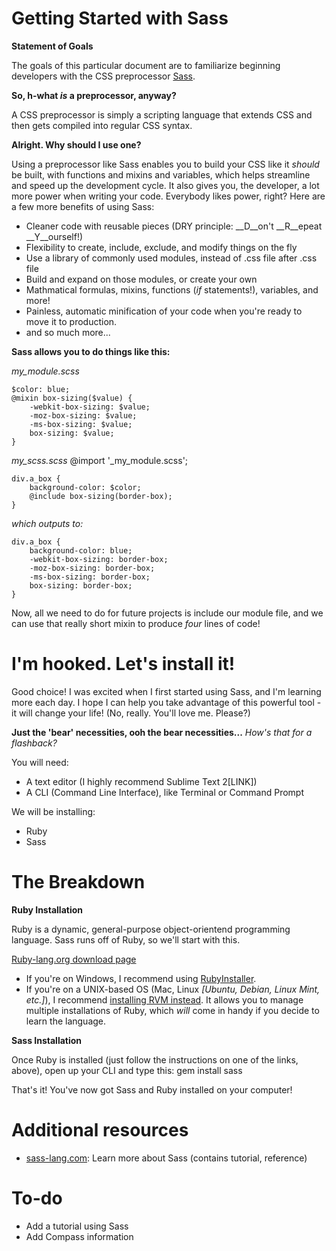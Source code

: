 Getting Started with Sass
=========================

__Statement of Goals__

The goals of this particular document are to familiarize beginning developers with the CSS preprocessor [Sass](http://sass-lang.com).

__So, h-what _is_ a preprocessor, anyway?__

A CSS preprocessor is simply a scripting language that extends CSS and then gets compiled into regular CSS syntax.

__Alright. Why should I use one?__

Using a preprocessor like Sass enables you to build your CSS like it _should_ be built, with functions and mixins and variables, which helps streamline and speed up the development cycle. It also gives you, the developer, a lot more power when writing your code. Everybody likes power, right? Here are a few more benefits of using Sass:

- Cleaner code with reusable pieces (DRY principle: __D__on't __R__epeat __Y__ourself!)
- Flexibility to create, include, exclude, and modify things on the fly
- Use a library of commonly used modules, instead of .css file after .css file
- Build and expand on those modules, or create your own
- Mathmatical formulas, mixins, functions (_if_ statements!), variables, and more!
- Painless, automatic minification of your code when you're ready to move it to production.
- and so much more...

__Sass allows you to do things like this:__

_my_module.scss_

    $color: blue;
    @mixin box-sizing($value) {
        -webkit-box-sizing: $value;
        -moz-box-sizing: $value;
        -ms-box-sizing: $value;
        box-sizing: $value;
    }

_my_scss.scss_
    @import '_my_module.scss';
    
    div.a_box {
        background-color: $color;
        @include box-sizing(border-box);
    }

_which outputs to:_

    div.a_box {
        background-color: blue;
        -webkit-box-sizing: border-box;
        -moz-box-sizing: border-box;
        -ms-box-sizing: border-box;
        box-sizing: border-box;
    }

Now, all we need to do for future projects is include our module file, and we can use that really short mixin to produce _four_ lines of code!


I'm hooked. Let's install it!
=============================
Good choice! I was excited when I first started using Sass, and I'm learning more each day. I hope I can help you take advantage of this powerful tool - it will change your life! (No, really. You'll love me. Please?)

__Just the 'bear' necessities, ooh the bear necessities...__
_How's that for a flashback?_

You will need:
- A text editor (I highly recommend Sublime Text 2[LINK])
- A CLI (Command Line Interface), like Terminal or Command Prompt

We will be installing:
- Ruby
- Sass


The Breakdown
=============

__Ruby Installation__

Ruby is a dynamic, general-purpose object-orientend programming language. Sass runs off of Ruby, so we'll start with this.

[Ruby-lang.org download page](http://www.ruby-lang.org/en/downloads/)

- If you're on Windows, I recommend using [RubyInstaller](http://rubyinstaller.org/).
- If you're on a UNIX-based OS (Mac, Linux _[Ubuntu, Debian, Linux Mint, etc.]_), I recommend [installing RVM instead](https://rvm.io/rvm/install#explained). It allows you to manage multiple installations of Ruby, which _will_ come in handy if you decide to learn the language.

__Sass Installation__

Once Ruby is installed (just follow the instructions on one of the links, above), open up your CLI and type this:
    gem install sass

That's it! You've now got Sass and Ruby installed on your computer!


Additional resources
====================

- [sass-lang.com](http://sass-lang.com): Learn more about Sass (contains tutorial, reference)

To-do
=====
- Add a tutorial using Sass
- Add Compass information